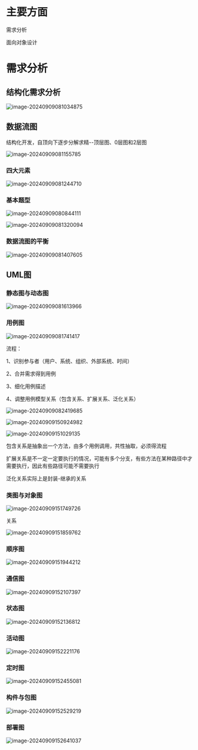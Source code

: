# 主要方面

需求分析

面向对象设计

# 需求分析

## 结构化需求分析

![image-20240909081034875](https://raw.githubusercontent.com/PeipengWang/picture/master/examimage-20240909081034875.png)



## 数据流图

结构化开发，自顶向下逐步分解求精--顶层图、0层图和2层图

![image-20240909081155785](https://raw.githubusercontent.com/PeipengWang/picture/master/examimage-20240909081155785.png)

### 四大元素

![image-20240909081244710](https://raw.githubusercontent.com/PeipengWang/picture/master/examimage-20240909081244710.png)

### 基本题型



![image-20240909080844111](https://raw.githubusercontent.com/PeipengWang/picture/master/examimage-20240909080844111.png)

![image-20240909081320094](https://raw.githubusercontent.com/PeipengWang/picture/master/examimage-20240909081320094.png)





### 数据流图的平衡

![image-20240909081407605](https://raw.githubusercontent.com/PeipengWang/picture/master/examimage-20240909081407605.png)

## UML图

### 静态图与动态图

![image-20240909081613966](https://raw.githubusercontent.com/PeipengWang/picture/master/examimage-20240909081613966.png)

### 用例图

![image-20240909081741417](https://raw.githubusercontent.com/PeipengWang/picture/master/examimage-20240909081741417.png)

流程：

1、识别参与者（用户、系统、组织、外部系统、时间）

2、合并需求得到用例

3、细化用例描述

4、调整用例模型关系（包含关系、扩展关系、泛化关系）

![image-20240909082419685](https://raw.githubusercontent.com/PeipengWang/picture/master/examimage-20240909082419685.png)

![image-20240909150924982](https://raw.githubusercontent.com/PeipengWang/picture/master/examimage-20240909150924982.png)

![image-20240909151029135](https://raw.githubusercontent.com/PeipengWang/picture/master/examimage-20240909151029135.png)

包含关系是抽象出一个方法，由多个用例调用，共性抽取，必须得流程

扩展关系是不一定一定要执行的情况，可能有多个分支，有些方法在某种路径中才需要执行，因此有些路径可能不需要执行

泛化关系实际上是封装-继承的关系

### 类图与对象图

![image-20240909151749726](https://raw.githubusercontent.com/PeipengWang/picture/master/examimage-20240909151749726.png)

关系

![image-20240909151859762](https://raw.githubusercontent.com/PeipengWang/picture/master/examexamimage-20240909151859762.png)

### 顺序图

![image-20240909151944212](https://raw.githubusercontent.com/PeipengWang/picture/master/examimage-20240909151944212.png)

### 通信图

![image-20240909152107397](https://raw.githubusercontent.com/PeipengWang/picture/master/examimage-20240909152107397.png)

### 状态图

![image-20240909152136812](https://raw.githubusercontent.com/PeipengWang/picture/master/examimage-20240909152136812.png)

### 活动图

![image-20240909152221176](https://raw.githubusercontent.com/PeipengWang/picture/master/examimage-20240909152221176.png)

### 定时图

![image-20240909152455081](https://raw.githubusercontent.com/PeipengWang/picture/master/examimage-20240909152455081.png)

### 构件与包图

![image-20240909152529219](https://raw.githubusercontent.com/PeipengWang/picture/master/examimage-20240909152529219.png)

### 部署图

![image-20240909152641037](https://raw.githubusercontent.com/PeipengWang/picture/master/examimage-20240909152641037.png)